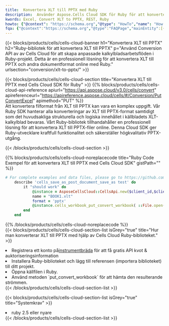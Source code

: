 ```yaml
---
title:  Konvertera XLT till PPTX med Ruby
description:  Använder Aspose.Cells Cloud SDK för Ruby för att konvertera en XLT-formatfil till en PPTX-formatfil.
kwords: Excel, Convert XLT to PPTX, REST, Ruby
howto: {"@context": "https://schema.org","@type": "HowTo","name": "How to convert XLT to PPTX using the Cells Cloud Ruby library.","description": "How to convert XLT to PPTX using the Cells Cloud Ruby library.","image": {"@type": "ImageObject"},"url": "/ruby/conversion/xlt-to-pptx/","step": [{ "@type": "HowToStep","name": "How to convert XLT to PPTX using the Cells Cloud Ruby library. step 1", "image": {"@type": "ImageObject",},"url": "/ruby/conversion/xlt-to-pptx/","text": "Register an account at <a href='https://dashboard.aspose.cloud/'>Dashboard</a> to get free API quota & authorization details",},{ "@type": "HowToStep","name": "How to convert XLT to PPTX using the Cells Cloud Ruby library. step 1", "image": {"@type": "ImageObject",},"url": "/ruby/conversion/xlt-to-pptx/","text": "Install Ruby library and add the reference (import the library) to your project.",},{ "@type": "HowToStep","name": "How to convert XLT to PPTX using the Cells Cloud Ruby library. step 1", "image": {"@type": "ImageObject",},"url": "/ruby/conversion/xlt-to-pptx/","text": "Open the source file in Ruby.",},{ "@type": "HowToStep","name": "How to convert XLT to PPTX using the Cells Cloud Ruby library. step 1", "image": {"@type": "ImageObject",},"url": "/ruby/conversion/xlt-to-pptx/","text": "Use the `put_convert_workbook` method to retrieve the resulting stream.",}, ],"supply": {"@type": "HowToSupply","name": "document"},"tool": [{"@type": "HowToTool","name": "RubyMine, Visual Studio Code, Aptana Studio, NetBeans"},{"@type": "HowToTool","name": "Aspose Cells"}],"totalTime": "PT6M"}
fqa: {"@context":"https://schema.org","@type":"FAQPage","mainEntity":[{"@type":"Question","name":"Why convert file formats in C# using REST API?","acceptedAnswer":{"@type":"Answer","text":"Documents are encoded in many ways, and some files may be incompatible with the software you use. To open and read such files, just convert them to appropriate file formats.<br/><ol><li>Install .NET SDK and add the reference (import the library) to your project.</li><li>Open the source file in C# using REST API.</li><li>Call the PutConvertWorkbookRequest() method, passing an output filename with required extension.</li><li>Get the result of conversion as a separate file.</li></ol>"}},{"@type":"Question","name":"What file formats can I convert with your C# library?","acceptedAnswer":{"@type":"Answer","text":"We support a variety of file formats for conversion using .NET library, including XLSX, Excel, xls , PDF, CSV, HTML, Markdown, XML, PNG, JPG, TIFF, Json, TXT and many more."}},{"@type":"Question","name":"What is the maximum allowed file size for conversion using this .NET library?","acceptedAnswer":{"@type":"Answer","text":"There are no file size limits for format conversions using .NET library."}}]}
---
```

{{< blocks/products/cells/cells-cloud-banner h1="Konvertera XLT till PPTX" h2="Ruby-bibliotek för att konvertera XLT till PPTX" p="Använd Conversion API av av Cells Cloud för att skapa anpassade kalkylbladsarbetsflöden i Ruby-projekt. Detta är en professionell lösning för att konvertera XLT till PPTX och andra dokumentformat online med Ruby." urlsection="conversion/xlt-to-pptx/" >}}

{{< blocks/products/cells/cells-cloud-section title="Konvertera XLT till PPTX med Cells Cloud SDK för Ruby" >}}
{{% blocks/products/cells/cells-cloud-api-reference apiurl="https://api.aspose.cloud/v3.0/cells/convert" apireferenceurl="https://apireference.aspose.cloud/cells/#/Conversion/PutConvertExcel" apimethod="PUT" %}}
<br/>
Att konvertera filformat från XLT till PPTX kan vara en komplex uppgift. Vår Ruby SDK hanterar alla konverteringar av XLT till PPTX-format samtidigt som det huvudsakliga strukturella och logiska innehållet i källbladets XLT-kalkylblad bevaras. Vårt Ruby-bibliotek tillhandahåller en professionell lösning för att konvertera XLT till PPTX-filer online. Denna Cloud SDK ger Ruby-utvecklare kraftfull funktionalitet och säkerställer högkvalitativ PPTX-utgång.

{{< /blocks/products/cells/cells-cloud-section >}}

{{% blocks/products/cells/cells-cloud-noreplacecode title="Ruby Code Exempel för att konvertera XLT till PPTX med Cells Cloud SDK" gistPath="" %}}
 
```ruby
# For complete examples and data files, please go to https://github.com/aspose-cells-cloud/aspose-cells-cloud-ruby/
    describe 'cells_save_as_post_document_save_as test' do
        it "should work" do
            @instance = AsposeCellsCloud::CellsApi.new($client_id,$client_secret,"v3.0","https://api.aspose.cloud/")
            name = "BOOK1.xlt"
            format = 'pptx'
            @instance.cells_workbook_put_convert_workbook( ::File.open(File.expand_path("data/"+name),"r")  {|io| io.read(io.size) },{:format=>format})     
        end
    end
```
 
{{% /blocks/products/cells/cells-cloud-noreplacecode %}}
<br/>
{{< blocks/products/cells/cells-cloud-section-list isGrey="true" title="Hur man konverterar XLT till PPTX med hjälp av Cells Cloud Ruby-biblioteket." >}}
<li> Registrera ett konto på<a href="https://dashboard.aspose.cloud/">instrumentbräda</a> för att få gratis API kvot & auktoriseringsinformation</li>
<li>Installera Ruby-biblioteket och lägg till referensen (importera biblioteket) till ditt projekt.</li>
<li>Öppna källfilen i Ruby.</li>
<li>Använd metoden `put_convert_workbook` för att hämta den resulterande strömmen.</li>
{{< /blocks/products/cells/cells-cloud-section-list >}}

{{< blocks/products/cells/cells-cloud-section-list isGrey="true" title="Systemkrav" >}}
<li>ruby 2.5 eller nyare</li>
{{< /blocks/products/cells/cells-cloud-section-list >}}
